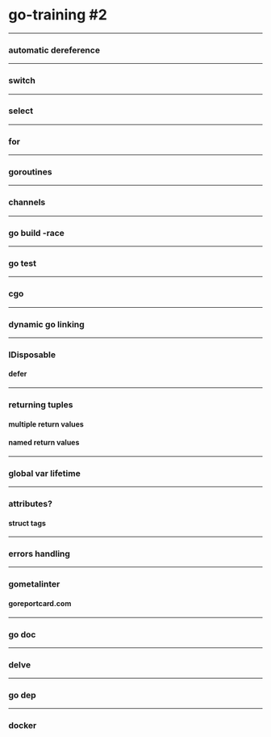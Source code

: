 # go-training #2

---

### automatic dereference

---

### switch

---

### select

---

### for

---

### goroutines

---

### channels

---

### go build -race

---

### go test

---

### cgo

---

### dynamic go linking

---

### IDisposable
#### defer

---

### returning tuples
#### multiple return values
#### named return values

---

### global var lifetime

---

### attributes?
#### struct tags

---

### errors handling

---

### gometalinter
#### goreportcard.com

---

### go doc

---

### delve

---

### go dep

---

### docker

